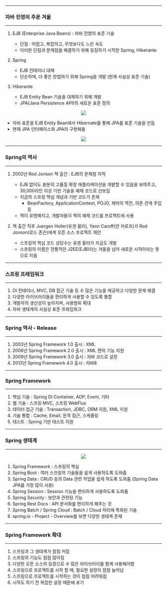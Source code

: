 -----
### 자바 진영의 추운 겨울
-----
1. EJB (Enterprise Java Beans) : 자바 진영의 표준 기술
   - 단점 : 어렵고, 복잡하고, 무엇보다도 느린 속도
   - 이러한 단점과 문제점을 해결하기 위해 등장하기 시작한 Spring, Hiberante

2. Spring
   - EJB 컨테이너 대체
   - 단순하며, 더 좋은 방법하기 위해 Spring을 개발 (현재 사실상 표준 기술)

3. Hiberante
   - EJB Entity Bean 기술을 대체하기 위해 개발
   - JPA(Java Persistence API)의 새로운 표준 정의
<div align="center">
<img src="https://github.com/sooyounghan/Java/assets/34672301/218eb365-d7f5-474f-b629-16492fd5518a">
</div>

   - 자바 표준을 EJB Entity Bean에서 Hibernate를 통해 JPA를 표준 기술을 만듬
   - 현재 JPA 인터페이스와 JPA의 구현체들
<div align="center">
<img src="https://github.com/sooyounghan/Java/assets/34672301/eb991112-8836-46d8-baaa-d74c7b449057">
</div>

-----
### Spring의 역사
-----
1. 2002년 Rod Jonson 책 출간 : EJB의 문제점 지적
   - EJB 없이도 충분히 고품질 확장 애플리케이션을 개발할 수 있음을 보여주고, 30,000라인 이상 기반 기술을 예제 코드로 선보임
   - 지금의 스프링 핵심 개념과 기반 코드가 존재
     + BeanFactory, ApplicationContext, POJO, 제어의 역전, 의존 관계 주입 등
   - 책이 유명해지고, 개발자들이 책의 예제 코드를 프로젝트에 사용

2. 책 출간 직후 Juergen Holler(유겐 휠러), Yann Caroff(얀 카로프)가 Rod Jonson(로드 존슨)에게 오픈 소스 프로젝트 제안
   - 스프링의 핵심 코드 상당수는 유겐 휠러가 지금도 개발
   - 스프링의 이름은 전통적인 J2EE(EJB)라는 겨울을 넘어 새로운 시작이라는 뜻으로 지음

-----
### 스프링 프레임워크
-----
1. DI 컨테이너, MVC, DB 접근 기술 등 수 많은 기능을 제공하고 다양한 문제 해결
2. 다양한 라이브러리들을 편리하게 사용할 수 있도록 통합
3. 개발자의 생산성이 높아지며, 사용범위 확대
4. 자바 생태계의 사실상 표준 프레임워크
   
-----
### Spring 역사 - Release
-----
1. 2003년 Spring Framework 1.0 출시 : XML
2. 2006년 Spring Framework 2.0 출시 : XML 편의 기능 지원
3. 2009년 Spring Framework 3.0 출시 : 자바 코드로 설정
4. 2013년 Spring Framework 4.0 출시 : 자바8

-----
### Spring Framework
-----
1. 핵심 기술 : Spring DI Container, AOP, Event, 기타
2. 웹 기술 : 스프링 MVC, 스프링 WebFlux
3. 데이터 접근 기술 : Transaction, JDBC, ORM 지원, XML 지원
4. 기술 통합 : Cache, Email, 원격 접근, 스케줄링
5. 테스트 : Spring 기반 테스트 지원

-----
### Spring 생태계
-----
<div align="center">
<img src="https://github.com/sooyounghan/Java/assets/34672301/0809e53e-4619-4deb-92e5-93f1d0277a4b">
</div>

1. Spring Framework : 스프링의 핵심
2. Spring Boot : 여러 스프링의 기술들을 쉽게 사용하도록 도와줌
3. Spring Data : CRUD 등의 Data 관련 작업을 쉽게 하도록 도와줌 (Spring Data JPA를 가장 많이 사용)
4. Spring Session : Session 기능을 편리하게 사용하도록 도와줌
5. Spring Security : 보안과 관련된 기능
6. Spring Rest Docs : API 문서화를 편리하게 해주는 것
7. Spring Batch / Spring Cloud : Batch / Cloud 처리에 특화된 기술
8. spring.io - Project - Overview를 보면 다양한 생태계 존재

-----
### Spring Framework 확대
-----
1. 스프링과 그 생태계가 점점 커짐
2. 스프링의 기능도 점점 많아짐
3. 다양한 오픈 소스의 등장으로 수 많은 라이브러리를 함께 사용해야함
4. 스프링으로 프로젝트를 시작 할 때, 필요한 설정이 점점 늘어남
5. 스프링으로 프로젝트를 시작하는 것이 점점 어려워짐
6. 시작도 하기 전 복잡한 설정 때문에 포기
